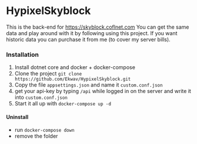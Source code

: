 # HypixelSkyblock
This is the back-end for https://skyblock.coflnet.com 
You can get the same data and play around with it by following using this project.
If you want historic data you can purchase it from me (to cover my server bills).

### Installation
1. Install dotnet core and docker + docker-compose
2. Clone the project `git clone https://github.com/Ekwav/HypixelSkyblock.git`
3. Copy the file `appsettings.json` and name it `custom.conf.json`
4. get your api-key by typing `/api` while logged in on the server and write it into `custom.conf.json`
4. Start it all up with `docker-compose up -d`

#### Uninstall
* run `docker-compose down`
* remove the folder 
